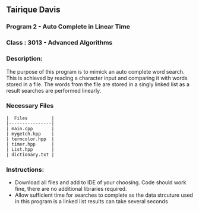 ## Tairique Davis
### Program 2 - Auto Complete in Linear Time
### Class : 3013 - Advanced Algorithms

### Description:
The purpose of this program is to mimick an auto complete word search. 
This is achieved by reading a character input and comparing it with words stored in a file. The words from the file are stored in a singly linked list
as a result searches are performed linearly.

### Necessary Files 
    |  Files         |
    |----------------|
    | main.cpp       |
    | mygetch.hpp    |
    | termcolor.hpp  |
    | timer.hpp      |
    | List.hpp       |
    | dictionary.txt |

### Instructions:
  - Download all files and add to IDE of your choosing. Code should work fine, there are no additional libraries required. 
  - Allow sufficient time for searches to complete as the data strcuture used in this program is a linked list results can take several seconds


